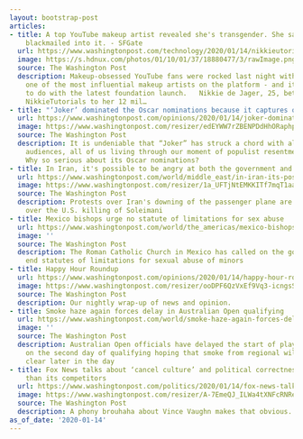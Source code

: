 ```yaml
---
layout: bootstrap-post
articles:
- title: A top YouTube makeup artist revealed she's transgender. She said she was
    blackmailed into it. - SFGate
  url: https://www.washingtonpost.com/technology/2020/01/14/nikkieutorialstransgender/
  image: https://s.hdnux.com/photos/01/10/01/37/18880477/3/rawImage.png
  source: The Washington Post
  description: Makeup-obsessed YouTube fans were rocked last night with a video from
    one of the most influential makeup artists on the platform - and it had nothing
    to do with the latest foundation launch.   Nikkie de Jager, 25, better known as
    NikkieTutorials to her 12 mil…
- title: "‘Joker’ dominated the Oscar nominations because it captures our age perfectly"
  url: https://www.washingtonpost.com/opinions/2020/01/14/joker-dominated-oscar-nominations-because-it-captures-our-age-perfectly/
  image: https://www.washingtonpost.com/resizer/edEYWW7rZBENPDdHhORaphpNzf8=/1440x0/smart/arc-anglerfish-washpost-prod-washpost.s3.amazonaws.com/public/IULLSA22JJEOZODMJTDAB3QVOU
  source: The Washington Post
  description: It is undeniable that “Joker” has struck a chord with all sorts of
    audiences, all of us living through our moment of populist resentment and anger.
    Why so serious about its Oscar nominations?
- title: In Iran, it's possible to be angry at both the government and America
  url: https://www.washingtonpost.com/world/middle_east/in-iran-its-possible-to-be-angry-at-both-the-government-and-america/2020/01/14/5f04efba-361b-11ea-a1ff-c48c1d59a4a1_story.html
  image: https://www.washingtonpost.com/resizer/1a_UFTjNtEMKKITf7mqT1aa5tyw=/1440x0/smart/arc-anglerfish-washpost-prod-washpost.s3.amazonaws.com/public/K7ZV53BXBII6VPZQVUYT4TWHKQ.jpg
  source: The Washington Post
  description: Protests over Iran's downing of the passenger plane are clouding anger
    over the U.S. killing of Soleimani
- title: Mexico bishops urge no statute of limitations for sex abuse
  url: https://www.washingtonpost.com/world/the_americas/mexico-bishops-urge-no-statute-of-limitations-for-sex-abuse/2020/01/14/2d5267e0-3724-11ea-a1ff-c48c1d59a4a1_story.html
  image: ''
  source: The Washington Post
  description: The Roman Catholic Church in Mexico has called on the government to
    end statutes of limitations for sexual abuse of minors
- title: Happy Hour Roundup
  url: https://www.washingtonpost.com/opinions/2020/01/14/happy-hour-roundup/
  image: https://www.washingtonpost.com/resizer/ooDPF6QzVxEf9Vq3-icngsSG2Co=/1484x0/arc-anglerfish-washpost-prod-washpost.s3.amazonaws.com/public/VTJGYYRW5EI6VIP7YSGB2WNEUE.jpg
  source: The Washington Post
  description: Our nightly wrap-up of news and opinion.
- title: Smoke haze again forces delay in Australian Open qualifying
  url: https://www.washingtonpost.com/world/smoke-haze-again-forces-delay-in-australian-open-qualifying/2020/01/14/b96a1cf4-3720-11ea-a1ff-c48c1d59a4a1_story.html
  image: ''
  source: The Washington Post
  description: Australian Open officials have delayed the start of play by two hours
    on the second day of qualifying hoping that smoke from regional wild fires will
    clear later in the day
- title: Fox News talks about ‘cancel culture’ and political correctness a lot more
    than its competitors
  url: https://www.washingtonpost.com/politics/2020/01/14/fox-news-talks-about-cancel-culture-political-correctness-lot-more-than-its-competitors/
  image: https://www.washingtonpost.com/resizer/A-7EmeQJ_ILWa4tXNFcRNRe0Q-g=/1440x0/smart/arc-anglerfish-washpost-prod-washpost.s3.amazonaws.com/public/VTEMZNKEAVFAZE362GU7UCSBXU
  source: The Washington Post
  description: A phony brouhaha about Vince Vaughn makes that obvious.
as_of_date: '2020-01-14'
---
```


